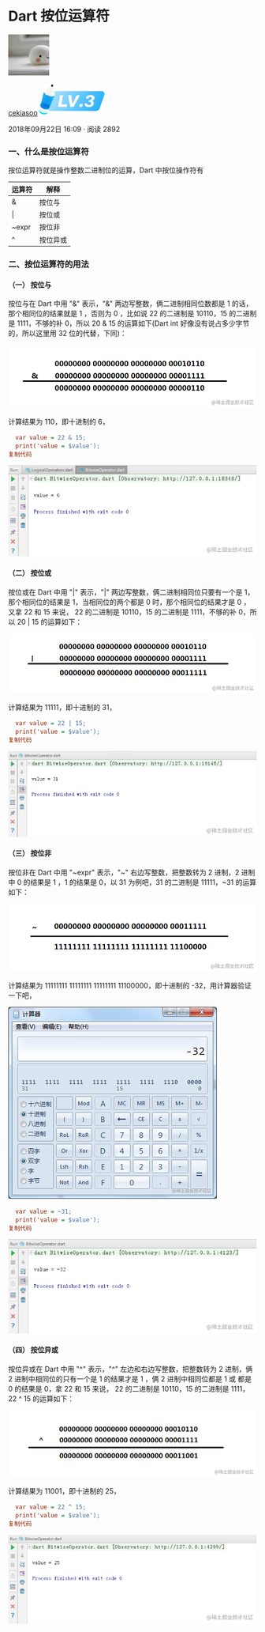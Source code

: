 # Dart 按位运算符

[![img](./FILES/dart_bit_compute.md/7ada550c.webp)](https://juejin.cn/user/184373684214733)

[cekiasoo![lv-3](./FILES/dart_bit_compute.md/3a6db764.webp)](https://juejin.cn/user/184373684214733)

2018年09月22日 16:09 ·  阅读 2892

### 一、什么是按位运算符

按位运算符就是操作整数二进制位的运算，Dart 中按位操作符有

| 运算符 | 解释     |
| ------ | -------- |
| &      | 按位与   |
| \|     | 按位或   |
| ~expr  | 按位非   |
| ^      | 按位异或 |

### 二、按位运算符的用法

#### （一） 按位与

按位与在 Dart 中用 "&" 表示，"&" 两边写整数，俩二进制相同位数都是 1 的话，那个相同位的结果就是 1 ，否则为 0 ，比如说 22 的二进制是 10110，15 的二进制是 1111，不够的补 0，所以 20 & 15 的运算如下(Dart int 好像没有说占多少字节的，所以这里用 32 位的代替，下同)：



![截图](./FILES/dart_bit_compute.md/39698eb7.png)



计算结果为 110，即十进制的 6，

```ini
  var value = 22 & 15;
  print('value = $value');
复制代码
```



![截图](./FILES/dart_bit_compute.md/a435ec42.png)



#### （二） 按位或

按位或在 Dart 中用 "|" 表示，"|" 两边写整数，俩二进制相同位只要有一个是 1，那个相同位的结果是 1，当相同位的两个都是 0 时，那个相同位的结果才是 0 ，又拿 22 和 15 来说， 22 的二进制是 10110，15 的二进制是 1111，不够的补 0，所以 20 | 15 的运算如下：



![截图](./FILES/dart_bit_compute.md/4acbf7b6.png)



计算结果为 11111，即十进制的 31，

```ini
  var value = 22 | 15;
  print('value = $value');
复制代码
```



![截图](./FILES/dart_bit_compute.md/f709679e.png)



#### （三） 按位非

按位非在 Dart 中用 "~expr" 表示，"~" 右边写整数，把整数转为 2 进制，2 进制中 0 的结果是 1 ，1 的结果是 0，以 31 为例吧，31 的二进制是 11111，~31 的运算如下：



![截图](./FILES/dart_bit_compute.md/182ce040.png)



计算结果为 11111111 11111111 11111111 11100000，即十进制的 -32，用计算器验证一下吧，



![截图](./FILES/dart_bit_compute.md/36094613.png)



```ini
  var value = ~31;
  print('value = $value');
复制代码
```



![截图](./FILES/dart_bit_compute.md/fd2d0306.png)



#### （四） 按位异或

按位异或在 Dart 中用 "^" 表示，"^" 左边和右边写整数，把整数转为 2 进制，俩 2 进制中相同位的只有一个是 1 的结果才是 1 ，俩 2 进制中相同位都是 1 或 都是 0 的结果是 0，拿 22 和 15 来说， 22 的二进制是 10110，15 的二进制是 1111，22 ^ 15 的运算如下：



![截图](./FILES/dart_bit_compute.md/85bf9b80.png)



计算结果为 11001，即十进制的 25，

```ini
  var value = 22 ^ 15;
  print('value = $value');
复制代码
```



![截图](./FILES/dart_bit_compute.md/07bfc305.png)